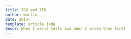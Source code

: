```yaml
---
title: TDD and TFD
author: martin
date: 2014-
template: article.jade
descr: When I write tests and when I write them first
---
```

